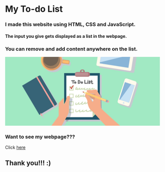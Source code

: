 # My To-do List
### I made this website using HTML, CSS and JavaScript. 
#### The input you give gets displayed as a list in the webpage.
### You can remove and add content anywhere on the list.
![Image](https://github.com/Deron-2009/My_To-do_List__List_Maker/blob/master/todo.jpg?raw=true)

### Want to see my webpage???
Click [here](https://deron-2009.github.io/My_To-do_List__List_Maker/)

## Thank you!!! :)
